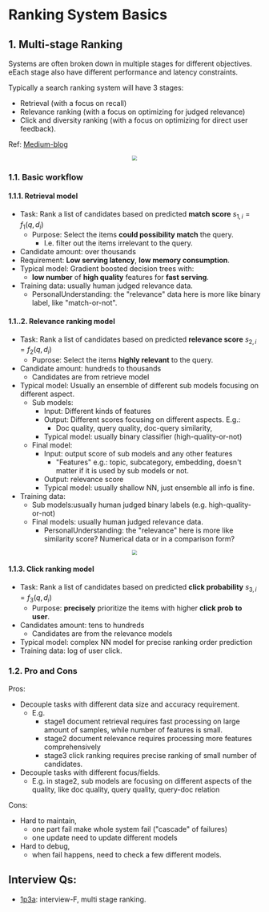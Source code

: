 # Ranking System Basics

## 1. Multi-stage Ranking

Systems are often broken down in multiple stages for different objectives. eEach stage also have different performance and latency constraints.

Typically a search ranking system will have 3 stages:

- Retrieval (with a focus on recall)
- Relevance ranking (with a focus on optimizing for judged relevance) 
- Click and diversity ranking (with a focus on optimizing for direct user feedback). 

Ref: [Medium-blog](https://medium.com/better-ml/multi-stage-ranking-e0dacd81ac4)


<div  align="center"><img src= https://miro.medium.com/max/1320/1*UjeqczvHxNhxxxdD2jBi9g.png style = "zoom:60%"> </div>

### 1.1. Basic workflow

#### 1.1.1. Retrieval model

- Task: Rank a list of candidates based on predicted **match score** $s_{1,i} = f_1(q, d_i)$ 
  - Purpose: Select the items **could possibility match** the query.
    - I.e. filter out the items irrelevant to the query.
- Candidate amount: over thousands
- Requirement: **Low serving latency**, **low memory consumption**.
- Typical model: Gradient boosted decision trees with:
  - **low number** of **high quality** features for **fast serving**. 
- Training data: usually human judged relevance data.
  - PersonalUnderstanding: the "relevance" data here is more like binary label, like "match-or-not".

#### 1.1..2. Relevance ranking model

- Task: Rank a list of candidates based on predicted **relevance score** $s_{2,i} = f_2(q, d_i)$ 
  - Puprose: Select the items **highly relevant** to the query.
- Candidate amount: hundreds to thousands 
  - Candidates are from retrieve model
- Typical model: Usually an ensemble of different sub models focusing on different aspect.
  - Sub models:
    - Input: Different kinds of features
    - Output: Different scores focusing on different aspects. E.g.:
      - Doc quality, query quality, doc-query similarity,
    - Typical model: usually binary classifier (high-quality-or-not)
  - Final model:
    - Input: output score of sub models and any other features
      - "Features" e.g.: topic, subcategory, embedding, doesn't matter if it is used by sub models or not.
    - Output: relevance score
    - Typical model: usually shallow NN, just ensemble all info is fine.
- Training data: 
  - Sub models:usually human judged binary labels (e.g. high-quality-or-not)
  - Final models: usually human judged relevance  data.
    - PersonalUnderstanding: the "relevance" here is more like similarity score? Numerical data or in a comparison form?

<div  align="center"><img src= https://miro.medium.com/max/1400/1*WEeOQet8QnkcuQaAvLxoow.png style = "zoom:60%"> </div>

#### 1.1.3. Click ranking model

- Task: Rank a list of candidates based on predicted **click probability** $s_{3,i} = f_3(q, d_i)$ 
  - Purpose: **precisely** prioritize the items with higher **click prob** **to user**.
- Candidates amount: tens to hundreds
  - Candidates are from the relevance models
- Typical model: complex NN model for precise ranking order prediction
- Training data: log of user click.


### 1.2. Pro and Cons

Pros:


- Decouple tasks with different data size and accuracy requirement.
  - E.g. 
    - stage1 document retrieval requires fast processing on large amount of samples, while number of features is small.
    - stage2 document relevance requires processing more features comprehensively
    - stage3 click ranking requires precise ranking of small number of candidates.
- Decouple tasks with different focus/fields.
  - E.g. in stage2, sub models are focusing on different aspects of the quality, like doc quality, query quality, query-doc relation


Cons:

- Hard to maintain, 
  - one part fail make whole system fail ("cascade" of failures)
  - one update need to update different models
- Hard to debug, 
  - when fail happens, need to check a few different models.


## Interview Qs:
  
- [1p3a](https://www.1point3acres.com/bbs/thread-792298-1-1.html): interview-F, multi stage ranking.